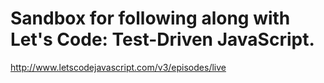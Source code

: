 # Sandbox for following along with Let's Code: Test-Driven JavaScript.
http://www.letscodejavascript.com/v3/episodes/live


